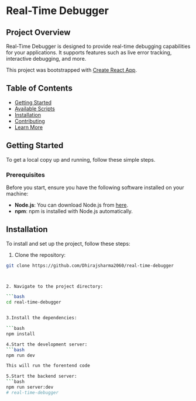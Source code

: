 # Real-Time Debugger

## Project Overview

Real-Time Debugger is designed to provide real-time debugging capabilities for your applications. It supports features such as live error tracking, interactive debugging, and more.

This project was bootstrapped with [Create React App](https://github.com/facebook/create-react-app).

## Table of Contents

- [Getting Started](#getting-started)
- [Available Scripts](#available-scripts)
- [Installation](#installation)
- [Contributing](#contributing)
- [Learn More](#learn-more)

## Getting Started

To get a local copy up and running, follow these simple steps.

### Prerequisites

Before you start, ensure you have the following software installed on your machine:

- **Node.js**: You can download Node.js from [here](https://nodejs.org/).
- **npm**: npm is installed with Node.js automatically.

## Installation

To install and set up the project, follow these steps:

1. Clone the repository:

```bash
git clone https://github.com/Dhirajsharma2060/real-time-debugger



2. Navigate to the project directory:

```bash
cd real-time-debugger


3.Install the dependencies:

```bash
npm install

4.Start the development server:
```bash
npm run dev

This will run the forentend code

5.Start the backend server:
```bash
npm run server:dev
# real-time-debugger
